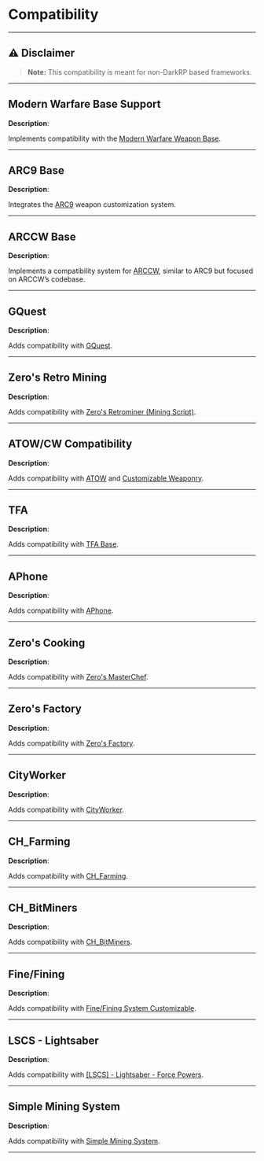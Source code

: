# Compatibility

---

## ⚠️ Disclaimer
> **Note:** This compatibility is meant for non-DarkRP based frameworks.

---

## Modern Warfare Base Support

**Description**:  

Implements compatibility with the [Modern Warfare Weapon Base](https://steamcommunity.com/workshop/filedetails/?id=2459720887).

---

## ARC9 Base

**Description**:  

Integrates the [ARC9](https://steamcommunity.com/workshop/filedetails/?id=2910505837) weapon customization system.

---

## ARCCW Base

**Description**:  

Implements a compatibility system for [ARCCW](https://steamcommunity.com/sharedfiles/filedetails/?id=2131057232), similar to ARC9 but focused on ARCCW’s codebase.

---

## GQuest

**Description**: 

Adds compatibility with [GQuest](https://www.gmodstore.com/market/view/gquest-the-perfect-quest-system).

---








## Zero's Retro Mining

**Description**: 

Adds compatibility with [Zero's Retrominer (Mining Script)](https://www.gmodstore.com/market/view/zero-s-retrominer-mining-script).

---

## ATOW/CW Compatibility

**Description**: 

Adds compatibility with [ATOW](https://steamcommunity.com/sharedfiles/filedetails/?id=859981128) and [Customizable Weaponry](https://steamcommunity.com/workshop/filedetails/?id=349050451).

---

## TFA

**Description**: 

Adds compatibility with [TFA Base](https://steamcommunity.com/sharedfiles/filedetails/?id=2840031720).

---

## APhone

**Description**: 

Adds compatibility with [APhone](https://www.gmodstore.com/market/view/aphone-a-feature-rich-phone).

---

## Zero's Cooking

**Description**: 

Adds compatibility with [Zero's MasterChef](https://www.gmodstore.com/market/view/zero-s-masterchef-cooking-script).

---

## Zero's Factory

**Description**: 

Adds compatibility with [Zero's Factory](https://www.gmodstore.com/market/view/zero-s-factory-crafting-space).

---

## CityWorker

**Description**: 

Adds compatibility with [CityWorker](https://www.gmodstore.com/market/view/darkrp-city-worker).

---

## CH_Farming

**Description**: 

Adds compatibility with [CH_Farming](https://www.gmodstore.com/market/view/farming-grow-plants-sell-crops).

---

## CH_BitMiners

**Description**: 

Adds compatibility with [CH_BitMiners](https://www.gmodstore.com/market/view/bitminers).

---

## Fine/Fining

**Description**: 

Adds compatibility with [Fine/Fining System Customizable](https://www.gmodstore.com/market/view/v1-3-1-fine-fining-system-customizable).

---



## LSCS - Lightsaber

**Description**: 

Adds compatibility with [[LSCS] - Lightsaber - Force Powers](https://steamcommunity.com/sharedfiles/filedetails/?id=2837856621).

---

## Simple Mining System

**Description**: 

Adds compatibility with [Simple Mining System](https://www.gmodstore.com/market/view/simple-mining-system).

---